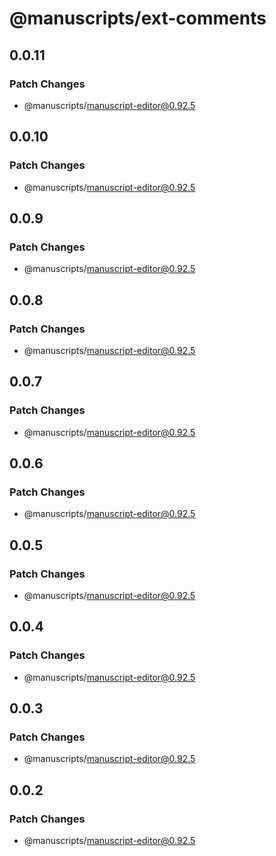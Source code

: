 # @manuscripts/ext-comments

## 0.0.11

### Patch Changes

- @manuscripts/manuscript-editor@0.92.5

## 0.0.10

### Patch Changes

- @manuscripts/manuscript-editor@0.92.5

## 0.0.9

### Patch Changes

- @manuscripts/manuscript-editor@0.92.5

## 0.0.8

### Patch Changes

- @manuscripts/manuscript-editor@0.92.5

## 0.0.7

### Patch Changes

- @manuscripts/manuscript-editor@0.92.5

## 0.0.6

### Patch Changes

- @manuscripts/manuscript-editor@0.92.5

## 0.0.5

### Patch Changes

- @manuscripts/manuscript-editor@0.92.5

## 0.0.4

### Patch Changes

- @manuscripts/manuscript-editor@0.92.5

## 0.0.3

### Patch Changes

- @manuscripts/manuscript-editor@0.92.5

## 0.0.2

### Patch Changes

- @manuscripts/manuscript-editor@0.92.5
